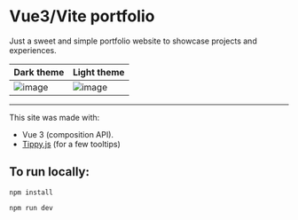 # Vue3/Vite portfolio

Just a sweet and simple portfolio website to showcase projects and experiences.

| Dark theme  | Light theme |
| ------------- | ------------- |
| ![image](https://github.com/monicakochofar/portfolio_monica/assets/7142197/3449e5f2-9871-4e76-9d36-1b8de38cf3cd) | ![image](https://github.com/monicakochofar/portfolio_monica/assets/7142197/88835828-45d8-4409-bad4-00babe9e90c5) |

---

This site was made with: 
- Vue 3 (composition API). 
- [Tippy.js](https://atomiks.github.io/tippyjs/) (for a few tooltips)

## To run locally:

```
npm install
```
```
npm run dev
```
